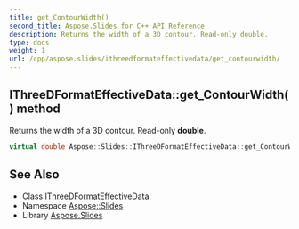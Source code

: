 ```yaml
---
title: get_ContourWidth()
second_title: Aspose.Slides for C++ API Reference
description: Returns the width of a 3D contour. Read-only double.
type: docs
weight: 1
url: /cpp/aspose.slides/ithreedformateffectivedata/get_contourwidth/
---
```

## IThreeDFormatEffectiveData::get_ContourWidth() method


Returns the width of a 3D contour. Read-only **double**.

```cpp
virtual double Aspose::Slides::IThreeDFormatEffectiveData::get_ContourWidth()=0
```

## See Also

* Class [IThreeDFormatEffectiveData](./)
* Namespace [Aspose::Slides](../)
* Library [Aspose.Slides](../../)